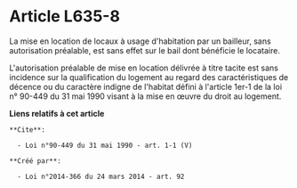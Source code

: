 # Article L635-8

La mise en location de locaux à usage d'habitation par un bailleur, sans autorisation préalable, est sans effet sur le bail
dont bénéficie le locataire. 

L'autorisation préalable de mise en location délivrée à titre tacite est sans incidence sur la qualification du logement au
regard des caractéristiques de décence ou du caractère indigne de l'habitat défini à l'article 1er-1 de la loi n° 90-449 du
31 mai 1990 visant à la mise en œuvre du droit au logement.

**Liens relatifs à cet article**

	**Cite**:

	  - Loi n°90-449 du 31 mai 1990 - art. 1-1 (V)

	**Créé par**:

	  - Loi n°2014-366 du 24 mars 2014 - art. 92
